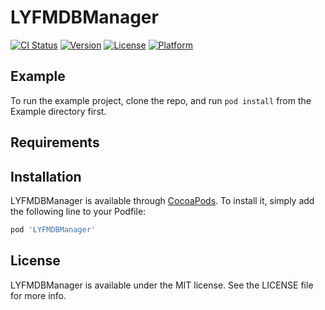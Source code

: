# LYFMDBManager

[![CI Status](http://img.shields.io/travis/lvshi/LYFMDBManager.svg?style=flat)](https://travis-ci.org/lvshi/LYFMDBManager)
[![Version](https://img.shields.io/cocoapods/v/LYFMDBManager.svg?style=flat)](http://cocoapods.org/pods/LYFMDBManager)
[![License](https://img.shields.io/cocoapods/l/LYFMDBManager.svg?style=flat)](http://cocoapods.org/pods/LYFMDBManager)
[![Platform](https://img.shields.io/cocoapods/p/LYFMDBManager.svg?style=flat)](http://cocoapods.org/pods/LYFMDBManager)

## Example

To run the example project, clone the repo, and run `pod install` from the Example directory first.

## Requirements

## Installation

LYFMDBManager is available through [CocoaPods](http://cocoapods.org). To install
it, simply add the following line to your Podfile:

```ruby
pod 'LYFMDBManager'
```

## License

LYFMDBManager is available under the MIT license. See the LICENSE file for more info.
